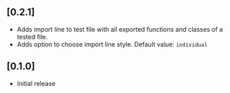 ## [0.2.1]

- Adds import line to test file with all exported functions and classes of a tested file.
- Adds option to choose import line style. Default value: `individual`

## [0.1.0]

- Initial release